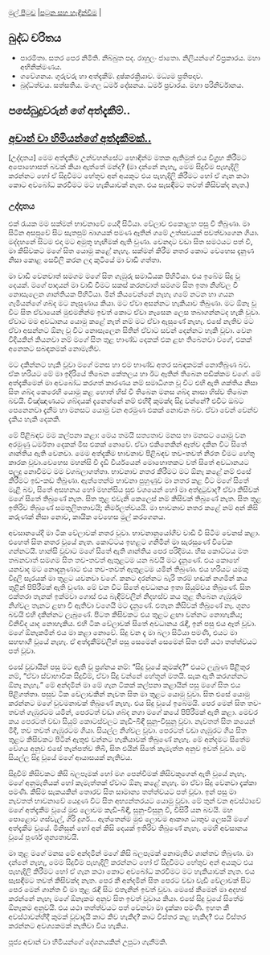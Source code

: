 [මුල් පිටුව](../index.md) |[පටුන සහ හැඳින්වීම](../හැඳින්වීම.md) |

## බුද්ධ චරිතය

- පාරමිතා. සතර පෙර නිමිති. නිබ්බුත පද. රාහුලං ජාතො. නිලියන්ගේ විප්‍රකාරය. මහා අභිනික්මණය.
- ගවේශනය. ගුරුවරු හා අත්දැකීම්. දුෂ්කරක්‍රියාව. මධ්‍යම ප්‍රතිපදාව.
- බුද්ධත්වය. සත්සතිය. මංගල ධර්ම දේසනය. ධර්ම ප්‍රචාරය. මහා පරිනිර්වානය.

## පසේබුදුවරුන් ගේ අත්දැකීම්..
## [අචාන් චා හිමියන්ගේ අත්දැකීමක්..](https://www.facebook.com/permalink.php?story_fbid=527894480895266&id=100010241560056)
[උද්දෘතය]
මෙම අත්දැකීම උන්වහන්සේට හොඳින්ම මතක ඇතිමුත් එය විග්‍රහ කිරීමට අපොහොසත් බවක් කියා ඇත්තේ මන්ද? (මා දන්නේ නැහැ, මෙම සිදුවීම පැහැදිලි කරන්නට හෝ ඒ සිදුවීමට හේතුව අන් අයකුට එය පැහැදිලි කිරීමට හෝ ඒ ගැන කථා කොට අවබෝධ කරවීමට මට හැකියාවක් නැත. එය සැසඳීමට තවත් කිසිවක්ද නැත.)




### උද්දෘතය

එක් රැයක මම සක්මන් භාවනාවේ යෙදී සිටියා. වේලාව එකොළහ පසු වී තිබුණා. මා සිටින අසපුවේ සිට සැතපුම් බාගයක් පමණ ඈතින් ගමේ උත්සවයක් පවත්වාගෙන ගියා. මද්දහනේ සිටම එදා මට අමුතු හැඟීමක් ඇති වුණා. වෙනදාට වඩා සිත සමථයට පත් වී, මා කිසිවකට මගේ සිත යොමු කළේ නැහැ. සක්මන් කිරීම නතර කොට වෙහෙස දැනුණ නිසා කොළ සෙවිලි කරන ලද කුටියේ මා වාඩි ගත්තා.

මා වාඩි වෙනවාත් සමගම මගේ සිත ගැඹුරු සමාධියක පිහිටියා. එය ඉබේම සිදු වූ දෙයක්. මගේ පාදයන් මා වාඩි වීමට සකස් කරනවාත් සමගම සිත ඉතා නිශ්චල වී නොසැලෙන ශාන්තියක පිහිටියා. මින් කියවෙන්නේ නැහැ ගමේ නටන හා ගයන ගැමියන්ගේ ශබ්ද මට නෑසුණාය කියා. මට ඒවා අසන්නට හැකියාව තිබුණා. මට ඕනෑ වූ විට සිත ඒවායෙන් මුළුමනින්ම ඉවත් කොට ඒවා නෑසෙන ලෙස තබාගන්නටද හැකි වූවා. ඒවාට මම අවධානය යොමු කළේ නැත් නම් මට ඒවා ඇසුණේ නැහැ. එසේ නැතිව මට ඒවා අසන්නට ඕනෑ වූ විට නොසැලෙන සිතින් ඒවාට සවන් දෙන්නට හැකි වූවා. වෙන විදියකින් කියනවා නම් මගේ සිත තුළ භාණ්ඩ දෙකක් එක ළඟ තිබෙනවා වගේ, එකක් අනෙකට සබඳකමක් නොමැතිව.

මට දකින්නට හැකි වූවා මගේ මනස හා එම භාණ්ඩ අතර සබඳකමක් නොතිබුණ බව. ඒක හරියට මේ මා ඉදිරියේ තිබෙන කේතලය හා ඊට ඈතින් තිබෙන පඩික්කම වගේ. මේ අත්දැකීමෙන් මා අවබෝධ කරගත් කාරණය නම් සමාධිගත වූ විට එහි ඇති ශක්තිය නිසා සිත ශබ්ද කෙරෙහි යොමු කළ හොත් හිස් වී තිබෙන මනස ශබ්ද නාසා හිස්ව තිබෙන බවයි. විඤ්ඤාණයට ශබ්දයක් දැනෙන්නේ නම් එහිදී කුමක්ද සිදු වන්නේ? එවිට ඔබට පෙනෙනවා දැනීම හා මනසට යොමු වන අරමුණ එකක් නොවන බව. ඒවා වෙන් වෙන්ව දැකිය හැකි දෙකකි.

මේ පිළිබඳව මම කල්පනා කළා: මෙය තමයි සත්‍යතාව මනස හා මනසට යොමු වන අරමුණු ධර්මතා දෙකක් මිස එකක් නොවේ. ඒවා එකිනෙකින් ඈත්ව දකින විට සිතේ ශාන්තිය ඇති වෙනවා. මෙම අත්දැකීම භාවනාව පිළිබඳව තව-තවත් නිරත වීමට හේතු කාරක වූවා.වෙහෙස මහන්සි වී දැඩි වීර්යයෙන් මොහොතකට වත් සිතේ අවධානයට පලුදු නොවීමට මම වගබලාගත්තා. භාවනාව නතර කිරීමට මට ඕනෑ කළේ නම් එසේ කිරීමට ඉඩ-කඩ තිබුණා. ඇත්තෙන්ම භාවනා පුහුණුව මා නතර කළ විට මගේ සිතේ මැළි බව, සිතේ අසහනය හෝ මහන්සිය සුළු වශයෙන් හෝ මා අත්දුටුවාද? ඒවා කිසිවක් මගේ සිතේ තිබුණේ නැත. සිත තුළ එවැනි කෙලෙස් නම් කිසිවක් තිබුණේ නැත. සිත තුළ ඉතිරිව තිබුණේ සමතුලිතතාවයි; නිර්මලත්වයයි. මා භාවනාව නතර කළේ නම් අන් කිසි කරුණක් නිසා නොව, කායික වෙහෙස මුල් කරගෙනය.

අවසානයේදී මා ටික වේලාවක් නතර වූවා. භාවනානුයෝගීව වාඩි වී සිටීම වෙනස් කළා. එහෙත් සිත නතර වූයේ නැත. කොට්ටය ඉහළට ගනිමින් මා සැරසුණේ විවේක ගන්නටයි. හාන්සි වූවාට මගේ සිතේ ඇති ශාන්තිය පෙර පරිදිමය. හිස කොට්ටය මත තබනවාත් සමගම සිත තව-තවත් ඇතුළටම යන බවයි මට දැනුණේ. එය කොහේ යනවාද මට නොදැනුණාට එය තව-තවත් ඇතුළටම යමින් තිබුණා. එය හරියට යමකු විදුලි සැරයක් මා තුළට යවනවා වගේ. කනට දරන්නට බැරි තරම් හඬක් නගමින් කය තුළින් පිපිරීමක් ඇති වුණා. මේ වන විට සිතේ අවධානය ඉතා සියුම්වය තිබුණේ. සිත එක්තරා තැනක් ඉක්මවා ගොස් එය බැඳීම්වලින් නිදහස්ව කය තුළ තිබෙන ගැඹුරුම නිශ්චල තැනට ළඟා වී ඇතිවා වගෙයි මට දැනුණේ. එතැන කිසිවක් තිබුණේ නෑ. ශූන්‍ය බවයි එහි දකින්නට ලැබුණේ. පිටත කිසිවකට එය තුළට ළඟා වන්නට නොහැකිය; විනිවිද යාද නොහැකිය. එහි ටික වේලාවක් සිතේ අවධානය රැඳී, ඉන් පසු එය ඈත් වූවා. මගේ ඕනෑකමින් එය මා කළා නොවේ. සිදු වන දෑ මා බලා සිටියා පමණි, එයට මා සහභාගී වූයේ නැහැ. ඒ අත්දැකීම්වලින් පසු සෙමෙන් සෙමෙන් සිත එහි යථා තත්ත්වයට පත් වූවා.

එසේ වූවායින් පසු මට ඇති වූ ප්‍රශ්නය නම්: “සිදු වූයේ කුමක්ද?” එයට ලැබුණ පිළිතුර නම්, “ඒවා ස්වාභාවික සිදුවීම්, ඒවා සිදු වන්නේ හේතූන් මතයි. සැක ඇති කරගන්නට ඕනෑ නැහැ.” මේ අන්දමින් මා මේ ගැන ටිකක් කල්පනා කළායින් පසු මගේ සිත එය පිළිගත්තා. පසුව ටික වේලාවකින් නැවත සිත මා තුළට යොමු වූවා. සිත එසේ යොමු කරන්නට මගේ වුවමනාවක් තිබුණේ නැහැ. එය සිදු වූයේ ඉබේමයි. පෙර මෙන් සිත තව-තවත් ගැඹුරටම යමින්, පෙරටත් වඩා ශබ්ද නගා මගේ කයේ පිපිරීමක් ඇති කළා. මෙවර කය පෙරටත් වඩා සියුම් කොටස්වලට කැඩී-බිඳී සුනු-විසුනු වූවා. නැවතත් සිත කයෙන් මිදී, තව තවත් ගැඹුරටම ගියා. සියල්ල නිශ්චල වූවා. පෙරටත් වඩා ගැඹුරට ගිය සිත තුළට කිසිවකට පිටින් ඇතුළු වන්නට හැකියාවක් තිබුණේ නැහැ. මේ අන්දමට සිතේම වේගය අනුව එසේ තැන්පත්ව තිබී, සිත එයින් සිතේ කැමැත්ත අනුව ඉවත් වූවා. මේ සියල්ල සිදු වූයේ මගේ ආයාසයක් නැතිවය.

සිදුවීම් කිසිවකට කිසි බලපෑමක් හෝ මග පෙන්වීමක් කිසිවකුගෙන් ඇති වූයේ නැහැ. මගේ අනුමැතියක් හෝ කැමැත්තක් ඒවාට ඕනෑ කළේ නැහැ. මා ඒවා සිදු වෙනවා දැක්කා පමණි. කිසිම සැකයකින් තොරව සිත සාමාන්‍ය තත්ත්වයට පත් වූවා. ඉන් පසු මා නැවතත් භාවනාවේ යෙදුණ විට සිත අභ්‍යන්තරයට යොමු වූවා. මේ තුන් වන අවස්ථාවේ මගේ අත්දැකීම වූයේ මුළු ලොවම කැඩී-බිඳී, සුනු-විසුනු වී, විසිරී යන බවයි. මහ පොළොව ගස්වැල්, ගිරි දුර්ග… ඇත්තෙන්ම මුළු ලොවම ආකාශ ධාතුව ලෙසයි මගේ අත්දැකීම වූයේ. මිනිසුන් හෝ අන් කිසි දෙයක් ඉතිරිව තිබුණේ නැහැ. මෙහි අවසානය වූයේ පූර්ණ ශූන්‍යතාවයි.

මා තුළ මගේ මනස මේ අන්දමින් මගේ කිසි බලපෑමක් නොමැතිව ශාන්තව තිබුණා. මා දන්නේ නැහැ, මෙම සිදුවීම පැහැදිලි කරන්නට හෝ ඒ සිදුවීමට හේතුව අන් අයකුට එය පැහැදිලි කිරීමට හෝ ඒ ගැන කථා කොට අවබෝධ කරවීමට මට හැකියාවක් නැත. එය සැසඳීමට තවත් කිසිවක්ද නැත. පෙර කී අන්දමින් සිත පෙරට වඩා වැඩි වේලාවක් සිට පෙර මෙන් ශාන්ත වී මා තුළ රැඳී සිට එතැනින් ඉවත් වූවා. මෙසේ කීමෙන් මා අදහස් කරන්නේ නැහැ මගේ ඕනෑකම අනුව සිත ඉවත් වූවාය කියා. එසේ සිදු වූයේ සිතේම ඕනෑකම අනුවයි. එය යථා තත්ත්වයට පත් වෙනවා මා දැක්කා පමණි. ඉහත කී අවස්ථාවන්හිදී කුමක් වූවාදැයි කාට කිව හැකිද? කාට විස්තර කළ හැකිද? එය විස්තර කරන්නට අවශ්‍යකමක් නැතිවා විය හැකිය.

පූජ්‍ය අචාන් චා හිමියන්ගේ දේශනයකින් උපුටා ගැනීමකි.
